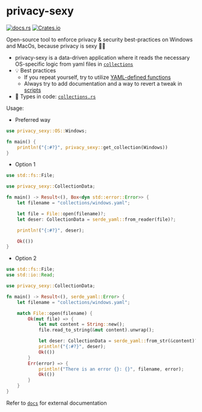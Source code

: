 # privacy-sexy

[![docs.rs](https://img.shields.io/docsrs/privacy-sexy?style=flat-square)](https://docs.rs/privacy-sexy/latest/privacy_sexy/)
[![Crates.io](https://img.shields.io/crates/v/privacy-sexy?style=flat-square)](https://crates.io/crates/privacy-sexy)

Open-source tool to enforce privacy & security best-practices on Windows and MacOs, because privacy is sexy 🍑🍆

- privacy-sexy is a data-driven application where it reads the necessary OS-specific logic from
  yaml files in [`collections`](https://github.com/sn99/privacy-sexy/tree/master/collections)
- 💡 Best practices
    - If you repeat yourself, try to utilize [YAML-defined functions](FunctionData)
    - Always try to add documentation and a way to revert a tweak in [scripts](ScriptData)
- 📖 Types in code: [`collections.rs`](https://github.com/sn99/privacy-sexy/blob/master/src/collection.rs)

Usage:

- Preferred way
```rust
use privacy_sexy::OS::Windows;

fn main() {
    println!("{:#?}", privacy_sexy::get_collection(Windows))
}
```

- Option 1
```rust
use std::fs::File;

use privacy_sexy::CollectionData;

fn main() -> Result<(), Box<dyn std::error::Error>> {
    let filename = "collections/windows.yaml";

    let file = File::open(filename)?;
    let deser: CollectionData = serde_yaml::from_reader(file)?;

    println!("{:#?}", deser);

    Ok(())
}
```

- Option 2
```rust
use std::fs::File;
use std::io::Read;

use privacy_sexy::CollectionData;

fn main() -> Result<(), serde_yaml::Error> {
    let filename = "collections/windows.yaml";

    match File::open(filename) {
        Ok(mut file) => {
            let mut content = String::new();
            file.read_to_string(&mut content).unwrap();

            let deser: CollectionData = serde_yaml::from_str(&content)?;
            println!("{:#?}", deser);
            Ok(())
        }
        Err(error) => {
            println!("There is an error {}: {}", filename, error);
            Ok(())
        }
    }
}
```

Refer to [`docs`](https://github.com/undergroundwires/privacy.sexy/tree/master/docs) for external documentation
